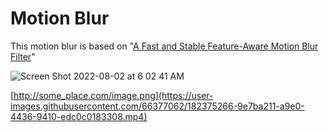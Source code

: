 # Motion Blur

This motion blur is based on "[A Fast and Stable Feature-Aware Motion Blur Filter](https://casual-effects.com/research/Guertin2014MotionBlur/index.html)"

![Screen Shot 2022-08-02 at 6 02 41 AM](https://user-images.githubusercontent.com/66377062/182365990-1b02d8ca-d260-49ab-ab34-ac6aef0643a5.png)

[http://some_place.com/image.png](https://user-images.githubusercontent.com/66377062/182375266-9e7ba211-a9e0-4436-9410-edc0c0183308.mp4)


